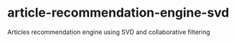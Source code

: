 # article-recommendation-engine-svd
Articles recommendation engine using SVD and collaborative filtering
